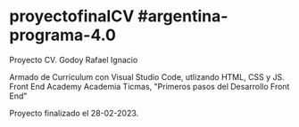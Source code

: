 # proyectofinalCV #argentina-programa-4.0
Proyecto CV. Godoy Rafael Ignacio

Armado de Curriculum con Visual Studio Code, utlizando HTML, CSS y JS.
Front End Academy
Academia Ticmas, "Primeros pasos del Desarrollo Front End"

Proyecto finalizado el 28-02-2023.
